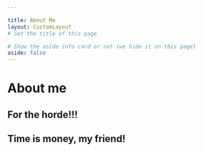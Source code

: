 ```yaml
---

title: About Me
layout: CustomLayout
# Set the title of this page

# Show the aside info card or not (we hide it on this page)
aside: false
---
```



<!-- more -->


# About me
## For the horde!!! 
## Time is money, my friend!




